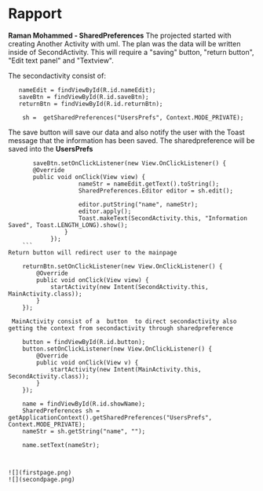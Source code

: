 
# Rapport

**Raman Mohammed - SharedPreferences**
The  projected started with creating Another Activity with uml. The plan was the data will be written inside of SecondActivity.
This will require  a "saving" button, "return  button", "Edit text panel" and  "Textview".

The secondactivity consist of:

```
   nameEdit = findViewById(R.id.nameEdit);
   saveBtn = findViewById(R.id.saveBtn);
   returnBtn = findViewById(R.id.returnBtn);

    sh =  getSharedPreferences("UsersPrefs", Context.MODE_PRIVATE);
```

The save button will save  our data and also notify the user with the Toast message that the information has been saved.
The sharedpreference will be saved into the **UsersPrefs**
```
       saveBtn.setOnClickListener(new View.OnClickListener() {
       @Override
       public void onClick(View view) {
                    nameStr = nameEdit.getText().toString();
                    SharedPreferences.Editor editor = sh.edit();

                    editor.putString("name", nameStr);
                    editor.apply();
                    Toast.makeText(SecondActivity.this, "Information Saved", Toast.LENGTH_LONG).show();
                }
            });
    ```
Return button will redirect user to the mainpage
```
        returnBtn.setOnClickListener(new View.OnClickListener() {
            @Override
            public void onClick(View view) {
                startActivity(new Intent(SecondActivity.this, MainActivity.class));
            }
        });
```
 MainActivity consist of a  button  to direct secondactivity also  getting the context from secondactivity through sharedpreference
   ```
        button = findViewById(R.id.button);
        button.setOnClickListener(new View.OnClickListener() {
            @Override
            public void onClick(View v) {
                startActivity(new Intent(MainActivity.this, SecondActivity.class));
            }
        });

        name = findViewById(R.id.showName);
        SharedPreferences sh = getApplicationContext().getSharedPreferences("UsersPrefs", Context.MODE_PRIVATE);
        nameStr = sh.getString("name", "");

        name.setText(nameStr);
   ```


![](firstpage.png)
![](secondpage.png)
